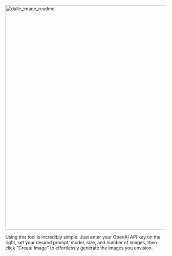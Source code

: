 <img width="700" alt="dalle_image_readme" src="https://github.com/wakeisle9933/dalle/assets/73478472/49cb87c5-a4b7-44a8-a99c-db09b1fb9b44">

Using this tool is incredibly simple. Just enter your OpenAI API key on the right, set your desired prompt, model, size, and number of images, then click "Create Image" to effortlessly generate the images you envision.

